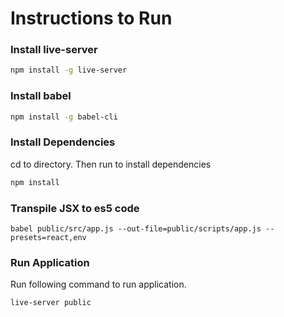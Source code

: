# Instructions to Run
### Install live-server
```sh
npm install -g live-server
```

### Install babel
```sh
npm install -g babel-cli
```

### Install Dependencies
cd to directory. Then run to install dependencies
```sh
npm install
```

### Transpile JSX to es5 code
```
babel public/src/app.js --out-file=public/scripts/app.js --presets=react,env
```

### Run Application
Run following command to run application.
```
live-server public
```
